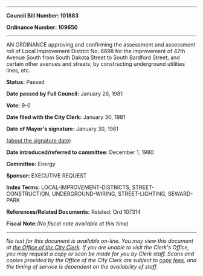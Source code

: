 

********

**Council Bill Number: 101883**
   
**Ordinance Number: 109650**
********

 AN ORDINANCE approving and confirming the assessment and assessment roll of Local Improvement District No. 6698 for the improvement of 47th Avenue South from South Dakota Street to South Bardford Street; and certain other avenues and streets; by constructing underground utilities lines, etc.

**Status:** Passed
   
**Date passed by Full Council:** January 26, 1981
   
**Vote:** 9-0
   
**Date filed with the City Clerk:** January 30, 1981
   
**Date of Mayor's signature:** January 30, 1981
   
[(about the signature date)](/~public/approvaldate.htm)
   
   
   
**Date introduced/referred to committee:** December 1, 1980
   
**Committee:** Energy
   
**Sponsor:** EXECUTIVE REQUEST
   
   
**Index Terms:** LOCAL-IMPROVEMENT-DISTRICTS, STREET-CONSTRUCTION, UNDERGROUND-WIRING, STREET-LIGHTING, SEWARD-PARK

**References/Related Documents:** Related: Ord 107314

**Fiscal Note:**_(No fiscal note available at this time)_
********

_No text for this document is available on-line. You may view this document at [the Office of the City Clerk](http://www.seattle.gov/leg/clerk/contactUs.htm). If you are unable to visit the Clerk's Office, you may request a copy or scan be made for you by Clerk staff. Scans and copies provided by the Office of the City Clerk are subject to [copy fees](http://clerk.seattle.gov/~public/clerkfees.htm), and the timing of service is dependent on the availability of staff._

